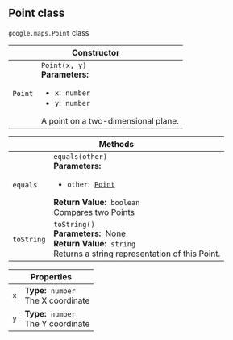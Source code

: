 <h2 id="Point"> Point class </h2><p>
<code><span itemprop="path">google.maps</span>.<span itemprop="name">Point</span></code>
class
</p><div class="devsite-table-wrapper"><table class="constructors responsive" summary="class Point - Constructor">
<thead>
<tr><th colspan="2" id="Point.constructor">Constructor</th>
</tr></thead>
<tbody>
<tr>
<td><code><span>Point</span></code></td>
<td><div><code>Point(x, y)</code></div>
<div class="desc"><strong>Parameters:</strong>&nbsp; <ul>
<li><code>x</code>:&nbsp; <code>number</code></li>
<li><code>y</code>:&nbsp; <code>number</code></li>
</ul></div>
<div class="desc">A point on a two-dimensional plane.</div></td>
</tr>
</tbody>
</table></div><div class="devsite-table-wrapper"><table class="methods responsive" summary="class Point - Methods">
<thead>
<tr><th colspan="2">Methods</th>
</tr></thead>
<tbody>
<tr id="Point.equals">
<td><code><span>equals</span></code></td>
<td><div><code>equals(other)</code></div>
<div class="desc"><strong>Parameters:</strong>&nbsp; <ul>
<li><code>other</code>:&nbsp; <code><a href="https://github.com/amenadiel/google-maps-documentation/blob/master/docs/Point.md">Point</a></code></li>
</ul></div>
<div class="desc"><strong>Return Value:</strong>&nbsp; <code>boolean</code></div>
<div class="desc">Compares two Points</div></td>
</tr>
<tr id="Point.toString">
<td><code><span>toString</span></code></td>
<td><div><code>toString()</code></div>
<div class="desc"><strong>Parameters:</strong>&nbsp; None</div>
<div class="desc"><strong>Return Value:</strong>&nbsp; <code>string</code></div>
<div class="desc">Returns a string representation of this Point.</div></td>
</tr>
</tbody>
</table></div><div class="devsite-table-wrapper"><table class="properties responsive" summary="class Point - Properties">
<thead>
<tr><th colspan="2">Properties</th>
</tr></thead>
<tbody>
<tr id="Point.x">
<td><code><span>x</span></code></td>
<td><div><strong>Type:</strong>&nbsp; <code>number</code></div>
<div class="desc">The X coordinate</div></td>
</tr>
<tr id="Point.y">
<td><code><span>y</span></code></td>
<td><div><strong>Type:</strong>&nbsp; <code>number</code></div>
<div class="desc">The Y coordinate</div></td>
</tr>
</tbody>
</table></div>